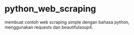 # python_web_scraping
membuat contoh web scraping simple dengan bahasa python, menggunakan requests dan beautifulsoup4.
